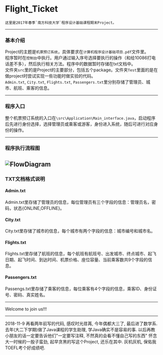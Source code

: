 # Flight_Ticket
	这里是2017年春季`南方科技大学`程序设计基础课程期末Project。

----------
###	基本介绍
Project的主题是`机票预订系统`，具体要求在`计算机程序设计基础项目.pdf`文件里。<br>
程序暂时在`控制台`中执行。用户通过输入序号选择要执行的操作（和给10086打电话差不多），然后执行相关方法。程序中的数据暂时存储在txt文档中。
<br>
文件夹`src`里的是Project的主要部分，包括五个package。文件夹`Test`里面的是在做project时尝试实现一些功能时做实验的代码。<br>
`Admin.txt`, `City.txt`, `Flights.txt`, `Passengers.txt`里分别存储了管理员、城市、航班、乘客的信息。

----------
###	程序入口

整个机票预订系统的入口在`\src\Application\Main_interface.java`，启动程序后先进行身份选择，选择管理员或乘客或游客，身份进入系统，随后可进行对应身份的操作。

----------
###	程序执行流程图

![FlowDiagram](http://i4.buimg.com/567571/d4e180e29d0af9f2.png)
----------
###	TXT文档格式说明
####	Admin.txt
Admin.txt里存储了管理员的信息，每位管理员有三个字段的信息：管理员名，密码，状态{ONLINE,OFFLINE}。
####	City.txt
City.txt里存储了城市的信息，每个城市有两个字段的信息：城市编号和城市名。
####	Flights.txt
Flights.txt里存储了航班的信息，每个航班有航班号、出发城市、终点城市、起飞日期、起飞时间、到达时间、机票价格、座位容量、当前乘客数共9个字段的信息。
####	Passengers.txt
Passengs.txt里存储了乘客的信息，每位乘客有4个字段的信息，乘客ID、身份证号、密码、真实姓名。



----------
Welcome to join us!!!

----------
2018-11-9 
再看两年前写的代码, 感叹时光荏苒, 今年偶都大三了, 最后进了数学系. 
去年(大二下学期)做了Java课程的学生助理, 学Java确实不是容易的事.
以后再教小朋友的话一定要告诉他们"一定要写注释, 不然真的会看不懂自己写的东西"
怀念大一时候的一股子蛮劲, 起早贪黑的写这个Project, 还乐在其中.
灰机灰机, 保佑我TOEFL考个好成绩吧.
